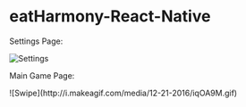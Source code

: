 # eatHarmony-React-Native
<p align="justify">

Settings Page:
</p>

![Settings](http://i.makeagif.com/media/12-21-2016/Zjo6fX.gif)

<p align="justify">

Main Game Page:
</p>
![Swipe](http://i.makeagif.com/media/12-21-2016/iqOA9M.gif)

